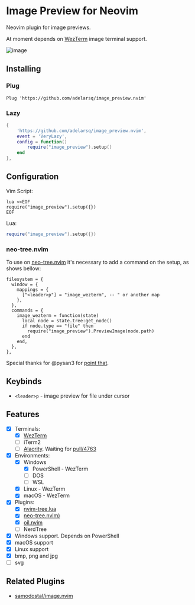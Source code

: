 # Image Preview for Neovim

Neovim plugin for image previews.

At moment depends on [WezTerm](https://wezfurlong.org/wezterm/) image terminal support.

![image](https://user-images.githubusercontent.com/430272/194723584-3af9e272-b6b9-456a-af88-e1f79e5213e5.png)

## Installing

### Plug

```
Plug 'https://github.com/adelarsq/image_preview.nvim'
```

### Lazy

```lua
{
    'https://github.com/adelarsq/image_preview.nvim',
    event = 'VeryLazy',
    config = function()
        require("image_preview").setup()
    end
},
```

## Configuration

Vim Script:

```vim
lua <<EOF
require("image_preview").setup({})
EOF
```

Lua:

```lua
require("image_preview").setup({})
```

### neo-tree.nvim

To use on [neo-tree.nvim](https://github.com/nvim-neo-tree/neo-tree.nvim) it's necessary to add a command on the setup, as shows bellow:

```
filesystem = {
  window = {
    mappings = {
      ["<leader>p"] = "image_wezterm", -- " or another map
    },
  },
  commands = {
    image_wezterm = function(state)
      local node = state.tree:get_node()
      if node.type == "file" then
        require("image_preview").PreviewImage(node.path)
      end
    end,
  },
},
```

Special thanks for @pysan3 for [point that](https://github.com/adelarsq/image_preview.nvim/issues/3#issuecomment-1560816413).

## Keybinds

- `<leader>p` - image preview for file under cursor

## Features

- [x] Terminals:
   - [x] [WezTerm](https://wezfurlong.org/wezterm/)
   - [ ] iTerm2
   - [ ] [Alacrity](https://github.com/alacritty/alacritty). Waiting for [pull/4763](https://github.com/alacritty/alacritty/pull/4763)
- [x] Environments:
   - [x] Windows
      - [x] PowerShell - WezTerm
      - [ ] DOS
      - [ ] WSL
   - [x] Linux - WezTerm
   - [x] macOS - WezTerm
- [x] Plugins:
   - [x] [nvim-tree.lua](https://github.com/kyazdani42/nvim-tree.lua)
   - [x] [neo-tree.nvim)](https://github.com/nvim-neo-tree/neo-tree.nvim)
   - [x] [oil.nvim](https://github.com/stevearc/oil.nvim)
   - [ ] NerdTree
- [x] Windows support. Depends on PowerShell
- [x] macOS support
- [x] Linux support
- [x] bmp, png and jpg
- [ ] svg

## Related Plugins

- [samodostal/image.nvim](https://github.com/samodostal/image.nvim)


